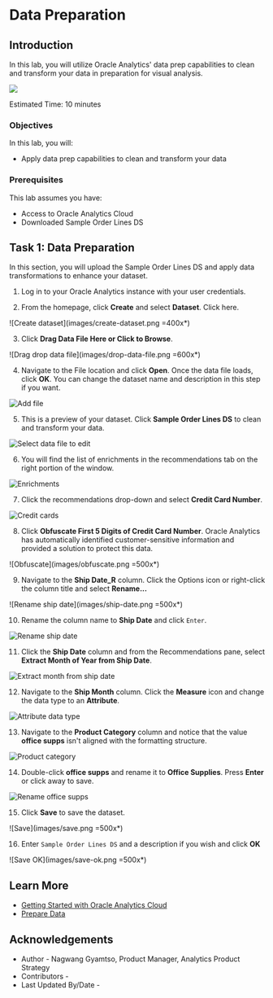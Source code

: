 # Data Preparation

## Introduction

In this lab, you will utilize Oracle Analytics' data prep capabilities to clean and transform your data in preparation for visual analysis.

  ![](images/data-prep-overview.png)

Estimated Time: 10 minutes

### Objectives

In this lab, you will:
* Apply data prep capabilities to clean and transform your data


### Prerequisites

This lab assumes you have:
* Access to Oracle Analytics Cloud
* Downloaded Sample Order Lines DS


## Task 1: Data Preparation
In this section, you will upload the Sample Order Lines DS and apply data transformations to enhance your dataset.

1. Log in to your Oracle Analytics instance with your user credentials.

2. From the homepage, click **Create** and select **Dataset**. Click here.

  ![Create dataset](images/create-dataset.png =400x*)

3. Click **Drag Data File Here or Click to Browse**.

  ![Drag drop data file](images/drop-data-file.png =600x*)

4. Navigate to the File location and click **Open**. Once the data file loads, click **OK**. You can change the dataset name and description in this step if you want.

  ![Add file](images/ok.png)

5. This is a preview of your dataset. Click **Sample Order Lines DS** to clean and transform your data.

  ![Select data file to edit](images/click-sample-orders.png)

6. You will find the list of enrichments in the recommendations tab on the right portion of the window.

  ![Enrichments](images/enrichments.png)

7. Click the recommendations drop-down and select **Credit Card Number**.

  ![Credit cards](images/rec-drop-down.png)

8. Click **Obfuscate First 5 Digits of Credit Card Number**. Oracle Analytics has automatically identified customer-sensitive information and provided a solution to protect this data.

  ![Obfuscate](images/obfuscate.png =500x*)

9. Navigate to the **Ship Date_R** column. Click the Options icon or right-click the column title and select  **Rename...**

  ![Rename ship date](images/ship-date.png =500x*)

10. Rename the column name to **Ship Date** and click <code>Enter</code>.

  ![Rename ship date](images/rename-ship-date.png)

11. Click the **Ship Date** column and from the Recommendations pane, select **Extract Month of Year from Ship Date**.

  ![Extract month from ship date](images/extract-month.png)

12. Navigate to the **Ship Month** column. Click the **Measure** icon and change the data type to an **Attribute**.

  ![Attribute data type](images/attribute.png)

13. Navigate to the **Product Category** column and notice that the value **office supps** isn't aligned with the formatting structure.

  ![Product category](images/product-category.png)

14. Double-click **office supps** and rename it to **Office Supplies**. Press **Enter** or click away to save.

  ![Rename office supps](images/rename-office-supps.png)

15. Click **Save** to save the dataset.

  ![Save](images/save.png =500x*)

16. Enter <code>Sample Order Lines DS</code> and a description if you wish and click **OK**

  ![Save OK](images/save-ok.png =500x*)


## Learn More
* [Getting Started with Oracle Analytics Cloud](https://docs.oracle.com/en/cloud/paas/analytics-cloud/acsgs/what-is-oracle-analytics-cloud.html#GUID-E68C8A55-1342-43BB-93BC-CA24E353D873)
* [Prepare Data](https://docs.oracle.com/en/cloud/paas/analytics-cloud/acubi/prepare-data.html)

## Acknowledgements
* Author - Nagwang Gyamtso, Product Manager, Analytics Product Strategy
* Contributors -
* Last Updated By/Date -

